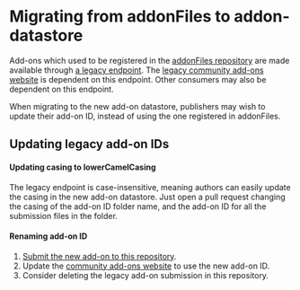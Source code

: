 # Migrating from addonFiles to addon-datastore
Add-ons which used to be registered in the [addonFiles repository](https://github.com/nvaccess/addonFiles) are made available through [a legacy endpoint](https://github.com/nvaccess/addon-datastore/blob/master/docs/design/designOverview.md#legacy).
The [legacy community add-ons website](https://addons.nvda-project.org/) is dependent on this endpoint.
Other consumers may also be dependent on this endpoint.

When migrating to the new add-on datastore, publishers may wish to update their add-on ID, instead of using the one registered in addonFiles.

## Updating legacy add-on IDs

#### Updating casing to lowerCamelCasing
The legacy endpoint is case-insensitive, meaning authors can easily update the casing in the new add-on datastore.
Just open a pull request changing the casing of the add-on ID folder name,
and the add-on ID for all the submission files in the folder.

#### Renaming add-on ID
1. [Submit the new add-on to this repository](./submissionGuide.md).
1. Update the [community add-ons website](https://addons.nvda-project.org/) to use the new add-on ID.
1. Consider deleting the legacy add-on submission in this repository.

